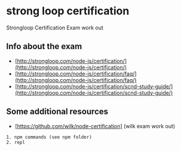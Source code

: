 # strong loop сertification
Strongloop Certification Exam work out

## Info about the exam

  - [http://strongloop.com/node-js/certification/](http://strongloop.com/node-js/certification/)
  - [http://strongloop.com/node-js/certification/faq/](http://strongloop.com/node-js/certification/faq/)
  - [http://strongloop.com/node-js/certification/scnd-study-guide/](http://strongloop.com/node-js/certification/scnd-study-guide/)

## Some additional resources

  - [https://github.com/wilk/node-certification] (wilk exam work out)

```
1. npm commands (see npm folder)
2. repl

```